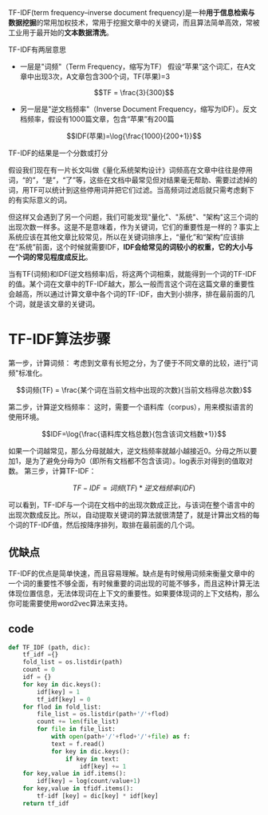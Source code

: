 TF-IDF(term frequency–inverse document frequency)是一种**用于信息检索与数据挖掘**的常用加权技术，常用于挖掘文章中的关键词，而且算法简单高效，常被工业用于最开始的**文本数据清洗**。

TF-IDF有两层意思
- 一层是"词频"（Term Frequency，缩写为TF）
假设“苹果”这个词汇，在A文章中出现3次，A文章包含300个词，TF(苹果)=3
```math
TF = \frac{3}{300}
```
- 另一层是"逆文档频率"（Inverse Document Frequency，缩写为IDF）。反文档频率，假设有1000篇文章，包含“苹果”有200篇
```math
IDF(苹果)=\log{\frac{1000}{200+1}}
```

TF-IDF的结果是一个分数或打分

假设我们现在有一片长文叫做《量化系统架构设计》词频高在文章中往往是停用词，“的”，“是”，“了”等，这些在文档中最常见但对结果毫无帮助、需要过滤掉的词，用TF可以统计到这些停用词并把它们过滤。当高频词过滤后就只需考虑剩下的有实际意义的词。

但这样又会遇到了另一个问题，我们可能发现"量化"、"系统"、"架构"这三个词的出现次数一样多。这是不是意味着，作为关键词，它们的重要性是一样的？事实上系统应该在其他文章比较常见，所以在关键词排序上，“量化”和“架构”应该排在“系统”前面，这个时候就需要IDF，**IDF会给常见的词较小的权重，它的大小与一个词的常见程度成反比**。


当有TF(词频)和IDF(逆文档频率)后，将这两个词相乘，就能得到一个词的TF-IDF的值。某个词在文章中的TF-IDF越大，那么一般而言这个词在这篇文章的重要性会越高，所以通过计算文章中各个词的TF-IDF，由大到小排序，排在最前面的几个词，就是该文章的关键词。

# TF-IDF算法步骤
第一步，计算词频：
考虑到文章有长短之分，为了便于不同文章的比较，进行"词频"标准化。
```math
词频(TF) = \frac{某个词在当前文档中出现的次数}{当前文档得总次数}
```
第二步，计算逆文档频率：
这时，需要一个语料库（corpus），用来模拟语言的使用环境。
```math
IDF=\log{\frac{语料库文档总数}{包含该词文档数+1}}
```
如果一个词越常见，那么分母就越大，逆文档频率就越小越接近0。分母之所以要加1，是为了避免分母为0（即所有文档都不包含该词）。log表示对得到的值取对数。
第三步，计算TF-IDF：

```math
TF-IDF = 词频(TF) * 逆文档频率(IDF)
```
可以看到，TF-IDF与一个词在文档中的出现次数成正比，与该词在整个语言中的出现次数成反比。所以，自动提取关键词的算法就很清楚了，就是计算出文档的每个词的TF-IDF值，然后按降序排列，取排在最前面的几个词。

## 优缺点
TF-IDF的优点是简单快速，而且容易理解。缺点是有时候用词频来衡量文章中的一个词的重要性不够全面，有时候重要的词出现的可能不够多，而且这种计算无法体现位置信息，无法体现词在上下文的重要性。如果要体现词的上下文结构，那么你可能需要使用word2vec算法来支持。

## code
``` python
def TF_IDF (path, dic):
    tf_idf ={}
    fold_list = os.listdir(path)
    count = 0
    idf = {}
    for key in dic.keys():
	    idf[key] = 1
    	tf_idf[key] = 0
    for flod in fold_list:
    	file_list = os.listdir(path+'/'+flod)
	    count += len(file_list)
    	for file in file_list:
	        with open(path+'/'+flod+'/'+file) as f:
	        text = f.read()
	        for key in dic.keys():
	            if key in text:
	                idf[key] += 1
	for key,value in idf.items():
	    idf[key] = log(count/value+1)
	for key,value in tfidf.items():
	    tf-idf [key] = dic[key] * idf[key]
	return tf_idf
```

